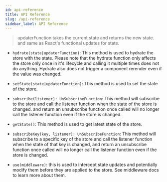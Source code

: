 ```yaml
---
id: api-reference
title: API Reference
slug: /api-reference
sidebar_label: API Reference
---
```


> updaterFunction takes the current state and returns the new state. and same as React's functional updates for state.

- `hydrate(state|updaterFunction)`: This method is used to hydrate the store with the state. Please note that the hydrate function only affects the store only once in it's lifecycle and calling it multiple times does not do anything. Hydrate also does not trigger a component rerender even if the value was changed.

- `setState(state|updaterFunction)`: This method is used to set the state of the store.

- `subscribe(listener): UnSubscribeFunction`: This method will subscribe to the store and call the listener function when the state of the store is changed. and return an unsubscribe function once called will no longer call the listener function even if the store is changed.

- `getState()`: This method is used to get latest state of the store.

- `subscribeKey(key, listener): UnSubscribeFunction`: This method will subscribe to a specific key of the store and call the listener function when the state of that key is changed, and return an unsubscribe function once called will no longer call the listener function even if the store is changed.

- `use(middleware)`: this is used to intercept state updates and potentially modify them before they are applied to the store. See middleware docs to learn more about them.
